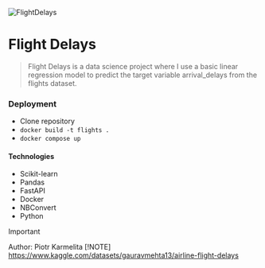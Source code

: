 ![FlightDelays](https://assets.planespotters.net/files/user/profile/78/c1/78c1c06b-331e-4add-a276-1e7b1ed6166f_256.png)

# Flight Delays
> Flight Delays is a data science project where I use a basic linear regression model to predict the target variable arrival_delays from the flights dataset.

### Deployment
 - Clone repository
 - ```docker build -t flights .```
 - ```docker compose up```

#### Technologies
 - Scikit-learn
 - Pandas
 - FastAPI
 - Docker
 - NBConvert
 - Python

> [!IMPORTANT]
> Author: Piotr Karmelita
> [!NOTE]
> https://www.kaggle.com/datasets/gauravmehta13/airline-flight-delays

